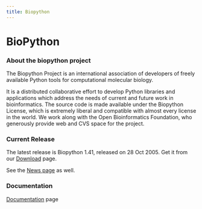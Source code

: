 ```yaml
---
title: Biopython
---
```


BioPython
=========

### About the biopython project

The Biopython Project is an international association of developers of
freely available Python tools for computational molecular biology.

It is a distributed collaborative effort to develop Python libraries and
applications which address the needs of current and future work in
bioinformatics. The source code is made available under the Biopython
License, which is extremely liberal and compatible with almost every
license in the world. We work along with the Open Bioinformatics
Foundation, who generously provide web and CVS space for the project.

### Current Release

The latest release is Biopython 1.41, released on 28 Oct 2005. Get it
from our [Download](Download "wikilink") page.

See the [News page](http://biopython.open-bio.org/news) as well.

### Documentation

[Documentation](Documentation "wikilink") page
